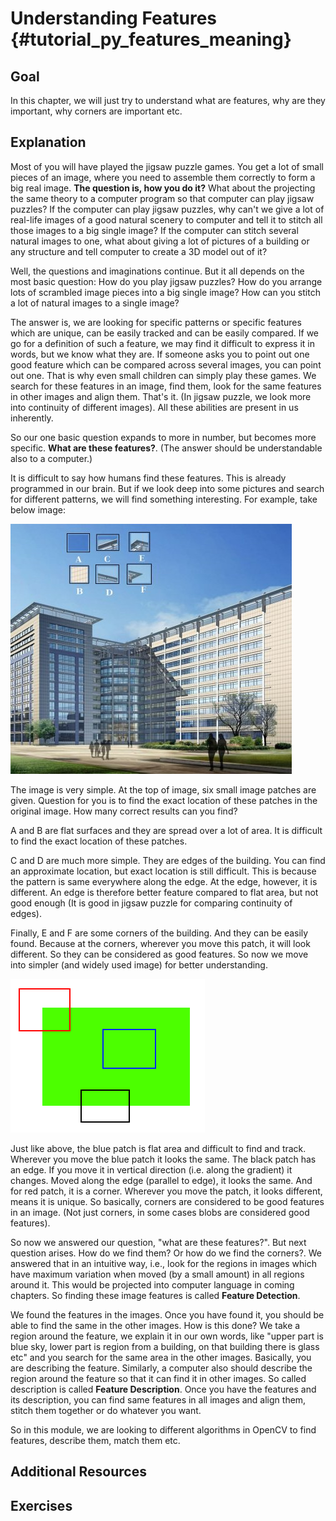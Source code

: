 Understanding Features {#tutorial_py_features_meaning}
======================

Goal
----

In this chapter, we will just try to understand what are features, why are they important, why
corners are important etc.

Explanation
-----------

Most of you will have played the jigsaw puzzle games. You get a lot of small pieces of an image,
where you need to assemble them correctly to form a big real image. **The question is, how you do
it?** What about the projecting the same theory to a computer program so that computer can play
jigsaw puzzles? If the computer can play jigsaw puzzles, why can't we give a lot of real-life images
of a good natural scenery to computer and tell it to stitch all those images to a big single image?
If the computer can stitch several natural images to one, what about giving a lot of pictures of a
building or any structure and tell computer to create a 3D model out of it?

Well, the questions and imaginations continue. But it all depends on the most basic question: How do
you play jigsaw puzzles? How do you arrange lots of scrambled image pieces into a big single image?
How can you stitch a lot of natural images to a single image?

The answer is, we are looking for specific patterns or specific features which are unique, can
be easily tracked and can be easily compared. If we go for a definition of such a feature, we may
find it difficult to express it in words, but we know what they are. If someone asks you to point
out one good feature which can be compared across several images, you can point out one. That is
why even small children can simply play these games. We search for these features in an image,
find them, look for the same features in other images and align them. That's it. (In jigsaw puzzle,
we look more into continuity of different images). All these abilities are present in us inherently.

So our one basic question expands to more in number, but becomes more specific. **What are these
features?**. (The answer should be understandable also to a computer.)

It is difficult to say how humans find these features. This is already programmed in our brain.
But if we look deep into some pictures and search for different patterns, we will find something
interesting. For example, take below image:

![image](images/feature_building.jpg)

The image is very simple. At the top of image, six small image patches are given. Question for you is to find the exact location of these patches in the original image. How many correct results can you find?

A and B are flat surfaces and they are spread over a lot of area. It is difficult to find the exact
location of these patches.

C and D are much more simple. They are edges of the building. You can find an approximate location,
but exact location is still difficult. This is because the pattern is same everywhere along the edge.
At the edge, however, it is different. An edge is therefore better feature compared to flat area, but
not good enough (It is good in jigsaw puzzle for comparing continuity of edges).

Finally, E and F are some corners of the building. And they can be easily found. Because at the
corners, wherever you move this patch, it will look different. So they can be considered as good
features. So now we move into simpler (and widely used image) for better understanding.

![image](images/feature_simple.png)

Just like above, the blue patch is flat area and difficult to find and track. Wherever you move the blue
patch it looks the same. The black patch has an edge. If you move it in vertical direction (i.e.
along the gradient) it changes. Moved along the edge (parallel to edge), it looks the same. And for
red patch, it is a corner. Wherever you move the patch, it looks different, means it is unique. So
basically, corners are considered to be good features in an image. (Not just corners, in some cases
blobs are considered good features).

So now we answered our question, "what are these features?". But next question arises. How do we
find them? Or how do we find the corners?. We answered that in an intuitive way, i.e., look for
the regions in images which have maximum variation when moved (by a small amount) in all regions
around it. This would be projected into computer language in coming chapters. So finding these image
features is called **Feature Detection**.

We found the features in the images. Once you have found it, you should be able to find the same
in the other images. How is this done? We take a region around the feature, we explain it in our own
words, like "upper part is blue sky, lower part is region from a building, on that building there is
glass etc" and you search for the same area in the other images. Basically, you are describing the
feature. Similarly, a computer also should describe the region around the feature so that it can
find it in other images. So called description is called **Feature Description**. Once you have the
features and its description, you can find same features in all images and align them, stitch them together
or do whatever you want.

So in this module, we are looking to different algorithms in OpenCV to find features, describe them,
match them etc.

Additional Resources
--------------------

Exercises
---------
